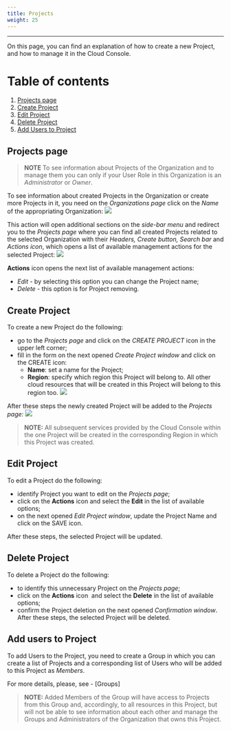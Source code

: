 ```yaml
---
title: Projects
weight: 25
---
```

___
On this page, you can find an explanation of how to create a new Project, and how to manage it in the Cloud Console.

# Table of contents
1. [Projects page](#projects-page)
2. [Create Project](#create-project)
3. [Edit Project](#edite-project)
4. [Delete Project](#delete-project)
5. [Add Users to Project](#add-users-to-project) 

## Projects page
>**NOTE** To see information about Projects of the Organization and to manage them you can only if your User Role in this Organization is an *Administrator* or *Owner*. 

To see information about created Projects in the Organization or create more Projects in it, you need on the *Organizations page* click on the *Name* of the appropriating Organization:
![](../../assets/images/projects/1-pr.png?classes=border,shadow) 

This action will open additional sections on the *side-bar menu* and redirect you to the *Projects page* where you can find all created Projects related to the selected Organization with their *Headers, Create button, Search bar* and *Actions icon*, which opens a list of available management actions for the selected Project:
![](../../assets/images/projects/2-pr.png?classes=border,shadow) 

**Actions** icon opens the next list of available management actions:
- *Edit* - by selecting this option you can change the Project name;
- *Delete* - this option is for Project removing.

## Create Project
To create a new Project do the following:
- go to the *Projects page* and click on the *CREATE PROJECT* icon in the upper left corner; 
- fill in the form on the next opened *Create Project window* and click on the CREATE icon: 
  - **Name**: set a name for the Project;
  - **Region**: specify which region this Project will belong to. All other cloud resources that will be created in this Project will belong to this region too.
![](../../assets/images/projects/4-pr.png?classes=border,shadow) 

After these steps the newly created Project will be added to the *Projects page:*
![](../../assets/images/projects/5-pr.png?classes=border,shadow) 

>**NOTE:** All subsequent services provided by the Cloud Console within the one Project will be created in the corresponding Region in which this Project was created.

## Edit Project 
To edit a Project do the following:
- identify Project you want to edit on the *Projects page*;
- click on the **Actions** icon and select the **Edit** in the list of available options;
- on the next opened *Edit Project window*, update the Project Name and click on the SAVE icon.

After these steps, the selected Project will be updated.

## Delete Project 
To delete a Project do the following:
- to identify this unnecessary Project on the *Projects page*;
- click on the **Actions** icon  and select the **Delete** in the list of available options;
- confirm the Project deletion on the next opened *Confirmation window*.
After these steps, the selected Project will be deleted.

## Add users to Project
To add Users to the Project, you need to create a Group in which you can create a list of Projects and a corresponding list of Users who will be added to this Project as *Members*.

For more details, please, see - [Groups]

>**NOTE:** Added Members of the Group will have access to Projects from this Group and, accordingly, to all resources in this Project, but will not be able to see information about each other and manage the Groups and Administrators of the Organization that owns this Project.
